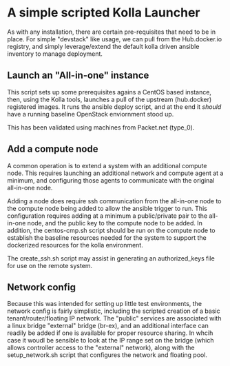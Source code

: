 # A simple scripted Kolla Launcher

As with any installation, there are certain pre-requisites that need to be 
in place.  For simple "devstack" like usage, we can pull from the Hub.docker.io
registry, and simply leverage/extend the default kolla driven ansible
inventory to manage deployment.

## Launch an "All-in-one" instance

This script sets up some prerequisites agains a CentOS based instance, then, using
the Kolla tools, launches a pull of the upstream (hub.docker) registered images. It
runs the ansible deploy script, and at the end it _should_ have a running baseline
OpenStack enviornment stood up.

This has been validated using machines from Packet.net (type_0).

## Add a compute node

A common operation is to extend a system with an additional compute node.  This 
requires launching an additional network and compute agent at a minimum, and configuring
those agents to communicate with the original all-in-one node.

Adding a node does require ssh communication from the all-in-one node to the compute
node being added to allow the ansible trigger to run.  This configuration requires 
adding at a minimum a public/private pair to the all-in-one node, and the public
key to the compute node to be added.  In addition, the centos-cmp.sh script should
be run on the compute node to establish the baseline resources needed for the system 
to support the dockerized resources for the kolla environment.

The create_ssh.sh script may assist in generating an authorized_keys file for use on 
the remote system.

## Network config

Because this was intended for setting up little test environments, the network config is 
fairly simplistic, including the scripted creation of a basic tenant/router/floating 
IP network.  The "public" services are associated with a linux bridge "external" bridge 
(br-ex), and an additional interface can readily be added if one is available for proper 
resource sharing.  In whcih case it woudl be sensible to look at the IP range set on the
bridge (which allows controller access to the "external" network), along with the
setup_network.sh script that configures the network and floating pool.
